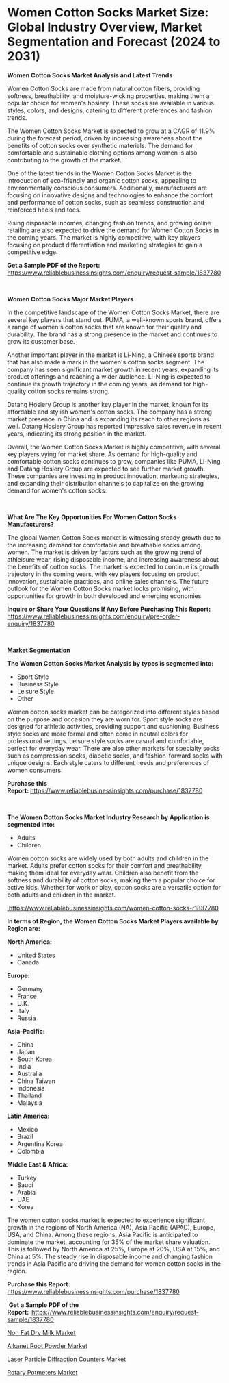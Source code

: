 <p><h1>Women Cotton Socks Market Size: Global Industry Overview, Market Segmentation and Forecast (2024 to 2031)</h1></p><p><strong>Women Cotton Socks Market Analysis and Latest Trends</strong></p>
<p><p>Women Cotton Socks are made from natural cotton fibers, providing softness, breathability, and moisture-wicking properties, making them a popular choice for women's hosiery. These socks are available in various styles, colors, and designs, catering to different preferences and fashion trends.</p><p>The Women Cotton Socks Market is expected to grow at a CAGR of 11.9% during the forecast period, driven by increasing awareness about the benefits of cotton socks over synthetic materials. The demand for comfortable and sustainable clothing options among women is also contributing to the growth of the market.</p><p>One of the latest trends in the Women Cotton Socks Market is the introduction of eco-friendly and organic cotton socks, appealing to environmentally conscious consumers. Additionally, manufacturers are focusing on innovative designs and technologies to enhance the comfort and performance of cotton socks, such as seamless construction and reinforced heels and toes.</p><p>Rising disposable incomes, changing fashion trends, and growing online retailing are also expected to drive the demand for Women Cotton Socks in the coming years. The market is highly competitive, with key players focusing on product differentiation and marketing strategies to gain a competitive edge.</p></p>
<p><strong>Get a Sample PDF of the Report:&nbsp;</strong> <a href="https://www.reliablebusinessinsights.com/enquiry/request-sample/1837780">https://www.reliablebusinessinsights.com/enquiry/request-sample/1837780</a></p>
<p>&nbsp;</p>
<p><strong>Women Cotton Socks Major Market Players</strong></p>
<p><p>In the competitive landscape of the Women Cotton Socks Market, there are several key players that stand out. PUMA, a well-known sports brand, offers a range of women's cotton socks that are known for their quality and durability. The brand has a strong presence in the market and continues to grow its customer base.</p><p>Another important player in the market is Li-Ning, a Chinese sports brand that has also made a mark in the women's cotton socks segment. The company has seen significant market growth in recent years, expanding its product offerings and reaching a wider audience. Li-Ning is expected to continue its growth trajectory in the coming years, as demand for high-quality cotton socks remains strong.</p><p>Datang Hosiery Group is another key player in the market, known for its affordable and stylish women's cotton socks. The company has a strong market presence in China and is expanding its reach to other regions as well. Datang Hosiery Group has reported impressive sales revenue in recent years, indicating its strong position in the market.</p><p>Overall, the Women Cotton Socks Market is highly competitive, with several key players vying for market share. As demand for high-quality and comfortable cotton socks continues to grow, companies like PUMA, Li-Ning, and Datang Hosiery Group are expected to see further market growth. These companies are investing in product innovation, marketing strategies, and expanding their distribution channels to capitalize on the growing demand for women's cotton socks.</p></p>
<p>&nbsp;</p>
<p><strong>What Are The Key Opportunities For Women Cotton Socks Manufacturers?</strong></p>
<p><p>The global Women Cotton Socks market is witnessing steady growth due to the increasing demand for comfortable and breathable socks among women. The market is driven by factors such as the growing trend of athleisure wear, rising disposable income, and increasing awareness about the benefits of cotton socks. The market is expected to continue its growth trajectory in the coming years, with key players focusing on product innovation, sustainable practices, and online sales channels. The future outlook for the Women Cotton Socks market looks promising, with opportunities for growth in both developed and emerging economies.</p></p>
<p><strong>Inquire or Share Your Questions If Any Before Purchasing This Report:</strong> <a href="https://www.reliablebusinessinsights.com/enquiry/pre-order-enquiry/1837780">https://www.reliablebusinessinsights.com/enquiry/pre-order-enquiry/1837780</a></p>
<p>&nbsp;</p>
<p><strong>Market Segmentation</strong></p>
<p><strong>The Women Cotton Socks Market Analysis by types is segmented into:</strong></p>
<p><ul><li>Sport Style</li><li>Business Style</li><li>Leisure Style</li><li>Other</li></ul></p>
<p><p>Women cotton socks market can be categorized into different styles based on the purpose and occasion they are worn for. Sport style socks are designed for athletic activities, providing support and cushioning. Business style socks are more formal and often come in neutral colors for professional settings. Leisure style socks are casual and comfortable, perfect for everyday wear. There are also other markets for specialty socks such as compression socks, diabetic socks, and fashion-forward socks with unique designs. Each style caters to different needs and preferences of women consumers.</p></p>
<p><strong>Purchase this Report:&nbsp;</strong><a href="https://www.reliablebusinessinsights.com/purchase/1837780">https://www.reliablebusinessinsights.com/purchase/1837780</a></p>
<p>&nbsp;</p>
<p><strong>The Women Cotton Socks Market Industry Research by Application is segmented into:</strong></p>
<p><ul><li>Adults</li><li>Children</li></ul></p>
<p><p>Women cotton socks are widely used by both adults and children in the market. Adults prefer cotton socks for their comfort and breathability, making them ideal for everyday wear. Children also benefit from the softness and durability of cotton socks, making them a popular choice for active kids. Whether for work or play, cotton socks are a versatile option for both adults and children in the market.</p></p>
<p><a href="https://www.reliablebusinessinsights.com/women-cotton-socks-r1837780">&nbsp;https://www.reliablebusinessinsights.com/women-cotton-socks-r1837780</a></p>
<p><strong>In terms of Region, the Women Cotton Socks Market Players available by Region are:</strong></p>
<p>
    <p> <strong> North America: </strong>
        <ul>
            <li>United States</li>
            <li>Canada</li>
        </ul>
        </p> 
    <p> <strong> Europe: </strong>
        <ul>
            <li>Germany</li>
            <li>France</li>
            <li>U.K.</li>
            <li>Italy</li>
            <li>Russia</li>
        </ul>
        </p> 
    <p> <strong> Asia-Pacific: </strong>
        <ul>
            <li>China</li>
            <li>Japan</li>
            <li>South Korea</li>
            <li>India</li>
            <li>Australia</li>
            <li>China Taiwan</li>
            <li>Indonesia</li>
            <li>Thailand</li>
            <li>Malaysia</li>
        </ul>
        </p> 
    <p> <strong> Latin America: </strong>
        <ul>
            <li>Mexico</li>
            <li>Brazil</li>
            <li>Argentina Korea</li>
            <li>Colombia</li>
        </ul>
        </p> 
    <p> <strong> Middle East & Africa: </strong>
        <ul>
            <li>Turkey</li>
            <li>Saudi</li>
            <li>Arabia</li>
            <li>UAE</li>
            <li>Korea</li>
        </ul>
    </p>
    </p>
<p><p>The women cotton socks market is expected to experience significant growth in the regions of North America (NA), Asia Pacific (APAC), Europe, USA, and China. Among these regions, Asia Pacific is anticipated to dominate the market, accounting for 35% of the market share valuation. This is followed by North America at 25%, Europe at 20%, USA at 15%, and China at 5%. The steady rise in disposable income and changing fashion trends in Asia Pacific are driving the demand for women cotton socks in the region.</p></p>
<p><strong>Purchase this Report: </strong><a href="https://www.reliablebusinessinsights.com/purchase/1837780">https://www.reliablebusinessinsights.com/purchase/1837780</a></p>
<p>&nbsp;<strong>Get a Sample PDF of the Report:&nbsp;&nbsp;</strong><a href="https://www.reliablebusinessinsights.com/enquiry/request-sample/1837780">https://www.reliablebusinessinsights.com/enquiry/request-sample/1837780</a></p>
<p><strong></strong></p>
<p><p><a href="https://medium.com/@codystark63/non-fat-dry-milk-market-growth-outlook-from-2024-to-2031-and-it-is-projecting-at-7-5-c81eb97213d5">Non Fat Dry Milk Market</a></p><p><a href="https://medium.com/@lottierunte68/alkanet-root-powder-market-research-report-market-forecast-and-growth-prospects-with-a-steady-cagr-73f631096098">Alkanet Root Powder Market</a></p><p><a href="https://github.com/mandarincruisesvn/Market-Research-Report-List-1/blob/main/laser-particle-diffraction-counters-market.md">Laser Particle Diffraction Counters Market</a></p><p><a href="https://github.com/RichRobinson5/Market-Research-Report-List-6/blob/main/rotary-potmeters-market.md">Rotary Potmeters Market</a></p></p>